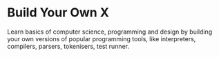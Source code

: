 # Build Your Own X

Learn basics of computer science, programming and design by building your own versions of popular programming tools,
like interpreters,
compilers, parsers, tokenisers, test runner.